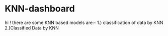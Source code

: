 # KNN-dashboard
hi ! there are some KNN based models are:-
1.) classification of data by KNN
2.)Classified Data by KNN
